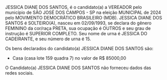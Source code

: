 JESSICA DIANE DOS SANTOS, é o candidato(a) a VEREADOR pelo município de SÃO JOSÉ DOS CAMPOS - SP na eleição MUNICIPAL de 2024 pelo MOVIMENTO DEMOCRÁTICO BRASILEIRO (MDB). JESSICA DIANE DOS SANTOS é SOLTEIRO(A), nasceu em 02/09/1993, se declara do gênero FEMININO da cor/raça PRETA, sua ocupação é OUTROS e seu grau de instrução é SUPERIOR COMPLETO. Seu nome de urna é JESSICA DO CADEIRANTE, e seu número de urna é 15.

Os bens declarados do candidato(a) JESSICA DIANE DOS SANTOS são: 
- Casa (casa lote 159 quadra 7) no valor de R$ 85000,00

O Candidato(a) JESSICA DIANE DOS SANTOS não forneceu dados das redes sociais.